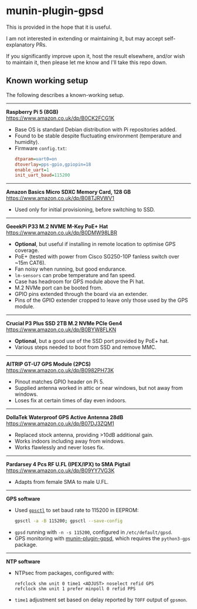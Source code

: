 munin-plugin-gpsd
=================

This is provided in the hope that it is useful.

I am not interested in extending or maintaining it, but may accept
self-explanatory PRs.

If you significantly improve upon it, host the result elsewhere, and/or wish to
maintain it, then please let me know and I'll take this repo down.


Known working setup
-------------------

The following describes a known-working setup.

---

**Raspberry Pi 5 (8GB)**  
<https://www.amazon.co.uk/dp/B0CK2FCG1K>  
- Base OS is standard Debian distribution with Pi repositories added.  
- Found to be stable despite fluctuating environment (temperature and humidity).  
- Firmware `config.txt`:
  ```ini
  dtparam=uart0=on
  dtoverlay=pps-gpio,gpiopin=18
  enable_uart=1
  init_uart_baud=115200
  ```

---

**Amazon Basics Micro SDXC Memory Card, 128 GB**  
<https://www.amazon.co.uk/dp/B08TJRVWV1>  
- Used only for initial provisioning, before switching to SSD.

---

**GeeekPi P33 M.2 NVME M-Key PoE+ Hat**  
<https://www.amazon.co.uk/dp/B0DMW98LBR>  
- **Optional**, but useful if installing in remote location to optimise GPS coverage.  
- PoE+ (tested with power from Cisco SG250-10P fanless switch over ~15m CAT6).  
- Fan noisy when running, but good endurance.  
- `lm-sensors` can probe temperature and fan speed.  
- Case has headroom for GPS module above the Pi hat.  
- M.2 NVMe port can be booted from.  
- GPIO pins extended through the board via an extender.  
- Pins of the GPIO extender cropped to leave only those used by the GPS module.

---

**Crucial P3 Plus SSD 2TB M.2 NVMe PCIe Gen4**  
<https://www.amazon.co.uk/dp/B0BYW8FLKN>  
- **Optional**, but a good use of the SSD port provided by PoE+ hat.  
- Various steps needed to boot from SSD and remove MMC.

---

**AITRIP GT-U7 GPS Module (2PCS)**  
<https://www.amazon.co.uk/dp/B0982PH73K>  
- Pinout matches GPIO header on Pi 5.  
- Supplied antenna worked in attic or near windows, but not away from windows.  
- Loses fix at certain times of day even indoors.

---

**DollaTek Waterproof GPS Active Antenna 28dB**  
<https://www.amazon.co.uk/dp/B07DJ3ZQM1>  
- Replaced stock antenna, providing >10dB additional gain.  
- Works indoors including away from windows.  
- Works flawlessly and never loses fix.

---

**Pardarsey 4 Pcs RF U.FL (IPEX/IPX) to SMA Pigtail**  
<https://www.amazon.co.uk/dp/B09YY7VG3K>  
- Adapts from female SMA to male U.FL.

---

**GPS software**  
- Used [`gpsctl`](https://github.com/philrandal/gpsctl) to set baud rate to 115200 in EEPROM:
  ```sh
  gpsctl -a -B 115200; gpsctl --save-config
  ```
- `gpsd` running with `-n -s 115200`, configured in `/etc/default/gpsd`.  
- GPS monitoring with [munin-plugin-gpsd](https://github.com/terryburton/munin-plugin-gpsd), which requires the `python3-gps` package.

---

**NTP software**  
- NTPsec from packages, configured with:
  ```
  refclock shm unit 0 time1 <ADJUST> noselect refid GPS
  refclock shm unit 1 prefer minpoll 0 refid PPS
  ```
- `time1` adjustment set based on delay reported by `TOFF` output of `gpsmon`.
